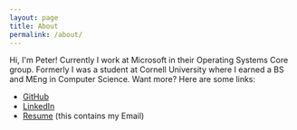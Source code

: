 ```yaml
---
layout: page
title: About
permalink: /about/
---
```

Hi, I'm Peter!
Currently I work at Microsoft in their Operating Systems Core group.
Formerly I was a student at Cornell University where I earned a BS and MEng in Computer Science.
Want more? Here are some links:

*   [GitHub](https://github.com/pdz8)
*   [LinkedIn](https://www.linkedin.com/in/pzieske)
*   [Resume](/docs/resume.pdf) (this contains my Email)
